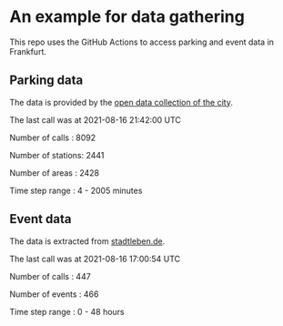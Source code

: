# An example for data gathering

This repo uses the GitHub Actions to access parking and event data in Frankfurt.

## Parking data
The data is provided by the [open data collection of the city](https://www.offenedaten.frankfurt.de/).

The last call was at 2021-08-16 21:42:00 UTC

Number of calls   : 8092

Number of stations: 2441

Number of areas   : 2428

Time step range   :    4 - 2005 minutes


## Event data
The data is extracted from [stadtleben.de](https://stadtleben.de/frankfurt/).

The last call was at 2021-08-16 17:00:54 UTC

Number of calls   : 447

Number of events  : 466

Time step range   :   0 -  48 hours

